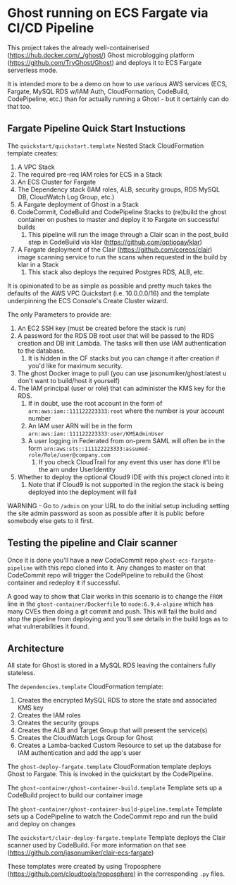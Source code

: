 # Ghost running on ECS Fargate via CI/CD Pipeline
This project takes the already well-containerised (https://hub.docker.com/_/ghost/) Ghost microblogging platform (https://github.com/TryGhost/Ghost) and deploys it to ECS Fargate serverless mode.

It is intended more to be a demo on how to use various AWS services (ECS, Fargate, MySQL RDS w/IAM Auth, CloudFormation, CodeBuild, CodePipeline, etc.) than for actually running a Ghost - but it certainly can do that too.

## Fargate Pipeline Quick Start Instuctions
The `quickstart/quickstart.template` Nested Stack CloudFormation template creates:
1. A VPC Stack
1. The required pre-req IAM roles for ECS in a Stack
1. An ECS Cluster for Fargate
1. The Dependency stack (IAM roles, ALB, security groups, RDS MySQL DB, CloudWatch Log Group, etc.)
1. A Fargate deployment of Ghost in a Stack
1. CodeCommit, CodeBuild and CodePipeline Stacks to (re)build the ghost container on pushes to master and deploy it to Fargate on successful builds
    1. This pipeline will run the image through a Clair scan in the post_build step in CodeBuild via klar (https://github.com/optiopay/klar)
1. A Fargate deployment of the Clair (https://github.com/coreos/clair) image scanning service to run the scans when requested in the build by klar in a Stack
    1. This stack also deploys the required Postgres RDS, ALB, etc.

It is opinionated to be as simple as possible and pretty much takes the defaults of the AWS VPC Quickstart (i.e. 10.0.0.0/16) and the template underpinning the ECS Console's Create Cluster wizard.

The only Parameters to provide are:
1. An EC2 SSH key (must be created before the stack is run)
1. A password for the RDS DB root user that will be passed to the RDS creation and DB init Lambda. The tasks will then use IAM authentication to the database.
    1. It is hidden in the CF stacks but you can change it after creation if you'd like for maximum security.
1. The ghost Docker image to pull (you can use jasonumiker/ghost:latest     u don't want to build/host it yourself)
1. The IAM principal (user or role) that can administer the KMS key for the RDS.
    1. If in doubt, use the root account in the form of `arn:aws:iam::111122223333:root` where the number is your account number
    1. An IAM user ARN will be in the form `arn:aws:iam::111122223333:user/KMSAdminUser`
    1. A user logging in Federated from on-prem SAML will often be in the form `arn:aws:sts::111122223333:assumed-role/Role/user@company.com`
        1. If you check CloudTrail for any event this user has done it'll be the arn under UserIdentity
1. Whether to deploy the optional Cloud9 IDE with this project cloned into it
    1. Note that if Cloud9 is not supported in the region the stack is being deployed into the deployment will fail

WARNING - Go to `/admin` on your URL to do the initial setup including setting the site admin password as soon as possible after it is public before somebody else gets to it first.

## Testing the pipeline and Clair scanner
Once it is done you'll have a new CodeCommit repo `ghost-ecs-fargate-pipeline` with this repo cloned into it. Any changes to master on that CodeCommit repo will trigger the CodePipeline to rebuild the Ghost container and redeploy it if successful.

A good way to show that Clair works in this scenario is to change the `FROM` line in the `ghost-container/Dockerfile` to `node:6.9.4-alpine` which has many CVEs then doing a git commit and push. This will fail the build and stop the pipeline from deploying and you'll see details in the build logs as to what vulnerabilities it found.

## Architecture
All state for Ghost is stored in a MySQL RDS leaving the containers fully stateless.

The `dependencies.template` CloudFormation template: 
1. Creates the encrypted MySQL RDS to store the state and associated KMS key
1. Creates the IAM roles
1. Creates the security groups
1. Creates the ALB and Target Group that will present the service(s)
1. Creates the CloudWatch Logs Group for Ghost
1. Creates a Lamba-backed Custom Resource to set up the database for IAM authentication and add the app's user

The `ghost-deploy-fargate.template` CloudFormation template deploys Ghost to Fargate. This is invoked in the quickstart by the CodePipeline.

The `ghost-container/ghost-container-build.template` Template sets up a CodeBuild project to build our container image

The `ghost-container/ghost-container-build-pipeline.template` Template sets up a CodePipeline to watch the CodeCommit repo and run the build and deploy on changes

The `quickstart/clair-deploy-fargate.template` Template deploys the Clair scanner used by CodeBuild. For more information on that see (https://github.com/jasonumiker/clair-ecs-fargate)

These templates were created by using Troposphere (https://github.com/cloudtools/troposphere) in the corresponding `.py` files.